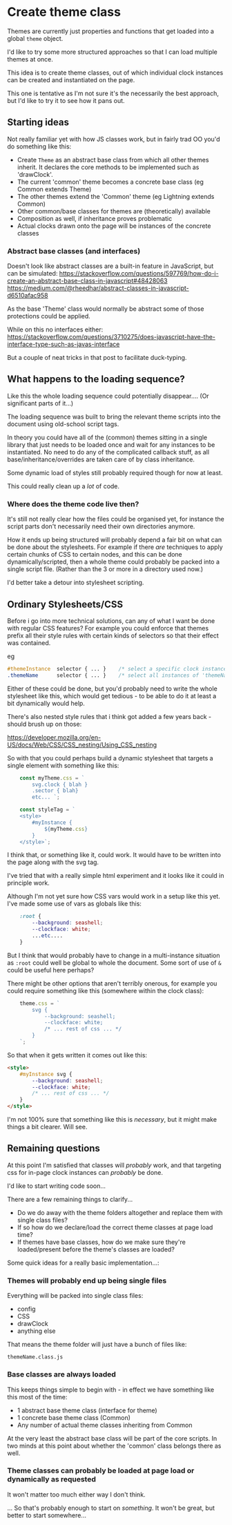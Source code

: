 Create theme class
==================

Themes are currently just properties and functions that get loaded into a global `theme` object.

I'd like to try some more structured approaches so that I can load multiple themes at once.

This idea is to create theme classes, out of which individual clock instances can be created and instantiated on the page.

This one is tentative as I'm not sure it's the necessarily the best approach, but I'd like to try it to see how it pans out.


Starting ideas
--------------

Not really familiar yet with how JS classes work, but in fairly trad OO you'd do something like this:

* Create `Theme` as an abstract base class from which all other themes inherit. It declares the core methods to be implemented such as 'drawClock'.
* The current 'common' theme becomes a concrete base class (eg Common extends Theme)
* The other themes extend the 'Common' theme (eg Lightning extends Common)
* Other common/base classes for themes are (theoretically) available
* Composition as well, if inheritance proves problematic
* Actual clocks drawn onto the page will be instances of the concrete classes

### Abstract base classes (and interfaces)
Doesn't look like abstract classes are a built-in feature in JavaScript, but can be simulated:
https://stackoverflow.com/questions/597769/how-do-i-create-an-abstract-base-class-in-javascript#48428063
https://medium.com/@rheedhar/abstract-classes-in-javascript-d6510afac958

As the base 'Theme' class would normally be abstract some of those protections could be applied.

While on this no interfaces either:
https://stackoverflow.com/questions/3710275/does-javascript-have-the-interface-type-such-as-javas-interface

But a couple of neat tricks in that post to facilitate duck-typing.


What happens to the loading sequence?
-------------------------------------

Like this the whole loading sequence could potentially disappear....
(Or significant parts of it...)

The loading sequence was built to bring the relevant theme scripts into the document using old-school script tags.

In theory you could have all of the (common) themes sitting in a single library that just needs to be loaded once and wait for any instances to be instantiated.
No need to do any of the complicated callback stuff, as all base/inheritance/overrides are taken care of by class inheritance.

Some dynamic load of styles still probably required though for now at least.

This could really clean up a *lot* of code.

### Where does the theme code live then?

It's still not really clear how the files could be organised yet, for instance the script parts don't necessarily need their own directories anymore.

How it ends up being structured will probably depend a fair bit on what can be done about the stylesheets.
For example if there *are* techniques to apply certain chunks of CSS to certain nodes, and this can be done dynamically/scripted, then a whole theme could probably be packed into a single script file.
(Rather than the 3 or more in a directory used now.)

I'd better take a detour into stylesheet scripting.


Ordinary Stylesheets/CSS
------------------------
Before i go into more technical solutions, can any of what I want be done with regular CSS features?
For example you could enforce that themes prefix all their style rules with certain kinds of selectors so that their effect was contained.

eg
```css
#themeInstance  selector { ... }	/* select a specific clock instance on the page */
.themeName      selector { ... }	/* select all instances of 'themeName' clocks on the page */
```

Either of these could be done, but you'd probably need to write the whole stylesheet like this, which would get tedious - to be able to do it at least a bit dynamically would help.

There's also nested style rules that i think got added a few years back - should brush up on those:

https://developer.mozilla.org/en-US/docs/Web/CSS/CSS_nesting/Using_CSS_nesting

So with that you could perhaps build a dynamic stylesheet that targets a single element with something like this:

```js
	const myTheme.css = `
		svg.clock { blah }
		.sector { blah}
		etc... `;

	const styleTag = `
	<style>
		#myInstance {
			${myTheme.css}
		}
	</style>`;
```

I think that, or something like it, could work. It would have to be written into the page along with the svg tag.

I've tried that with a really simple html experiment and it looks like it could in principle work.

Although I'm not yet sure how CSS vars would work in a setup like this yet.
I've made some use of vars as globals like this:

```css
	:root {
		--background: seashell;
		--clockface: white;
		...etc....
	}
```

But I think that would probably have to change in a multi-instance situation as `:root` could well be global to whole the document.
Some sort of use of `&` could be useful here perhaps?

There might be other options that aren't terribly onerous, for example you could require something like this (somewhere within the clock class):

```js
	theme.css = `
		svg {
			--background: seashell;
			--clockface: white;
			/* ... rest of css ... */
		}
	`;
```

So that when it gets written it comes out like this:

```html
<style>
	#myInstance svg {
		--background: seashell;
		--clockface: white;
		/* ... rest of css ... */
	}
</style>
```

I'm not 100% sure that something like this is *necessary*, but it might make things a bit clearer.
Will see.



Remaining questions
-------------------

At this point I'm satisfied that classes will *probably* work, and that targeting css for in-page clock instances can *probably* be done.

I'd like to start writing code soon...

There are a few remaining things to clarify...

* Do we do away with the theme folders altogether and replace them with single class files?
* If so how do we declare/load the correct theme classes at page load time?
* If themes have base classes, how do we make sure they're loaded/present before the theme's classes are loaded?

Some quick ideas for a really basic implementation...:


### Themes will probably end up being single files
Everything will be packed into single class files:
* config
* CSS
* drawClock
* anything else

That means the theme folder will just have a bunch of files like:

	themeName.class.js

### Base classes are always loaded
This keeps things simple to begin with - in effect we have something like this most of the time:
* 1 abstract base theme class (interface for theme)
* 1 concrete base theme class (Common)
* Any number of actual theme classes inheriting from Common

At the very least the abstract base class will be part of the core scripts.
In two minds at this point about whether the 'common' class belongs there as well.

### Theme classes can probably be loaded at page load or dynamically as requested
It won't matter too much either way I don't think.

...
So that's probably enough to start on *something*.
It won't be great, but better to start somewhere...
